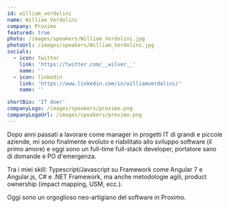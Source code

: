 ```yaml
---
id: william_verdolini
name: William Verdolini
company: Proximo
featured: true
photo: /images/speakers/William_Verdolini.jpg
photoUrl: /images/speakers/William_Verdolini.jpg
socials:
  - icon: twitter
    link: 'https://twitter.com/__wilver__'
    name: ''
  - icon: linkedin
    link: 'https://www.linkedin.com/in/williamverdolini/'
    name: ''

shortBio: 'IT doer'
companyLogo: /images/speakers/proximo.png
companyLogoUrl: /images/speakers/proximo.png
---
```


Dopo anni passati a lavorare come manager in progetti IT di grandi e piccole aziende, mi sono finalmente evoluto e riabilitato allo sviluppo software 
(il primo amore) e oggi sono un full-time full-stack developer, portatore sano di domande e PO d'emergenza.

Tra i miei skill: Typescript/Javascript su Framework come Angular 7 e Angular.js, C# e .NET Framework, ma anche metodologie agili, 
product ownership (impact mapping, USM, ecc.).

Oggi sono un orgoglioso neo-artigiano del software in Proximo.
